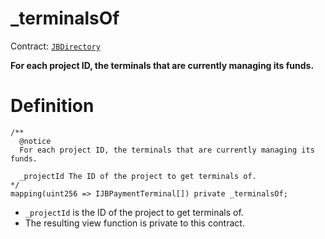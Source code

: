 # _terminalsOf

Contract: [`JBDirectory`](/api/contracts/jbdirectory/README.md)‌

**For each project ID, the terminals that are currently managing its funds.**

# Definition

```solidity
/** 
  @notice 
  For each project ID, the terminals that are currently managing its funds.

  _projectId The ID of the project to get terminals of.
*/
mapping(uint256 => IJBPaymentTerminal[]) private _terminalsOf;
```

* `_projectId` is the ID of the project to get terminals of.
* The resulting view function is private to this contract.
